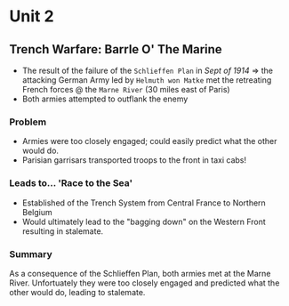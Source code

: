# Unit 2

## Trench Warfare: Barrle O' The Marine
- The result of the failure of the ``Schlieffen Plan`` in *Sept of 1914* => the attacking German Army led by ``Helmuth won Matke`` met the retreating French forces @ the ``Marne River`` (30 miles east of Paris)
- Both armies attempted to outflank the enemy

### Problem
- Armies were too closely engaged; could easily predict what the other would do.
- Parisian garrisars transported troops to the front in taxi cabs!

### Leads to... 'Race to the Sea'
- Established of the Trench System from Central France to Northern Belgium
- Would ultimately lead to the "bagging down" on the Western Front resulting in stalemate. 

### Summary
As a consequence of the Schlieffen Plan, both armies met at the Marne River. Unfortuately they were too closely engaged and predicted what the other would do, leading to stalemate.
